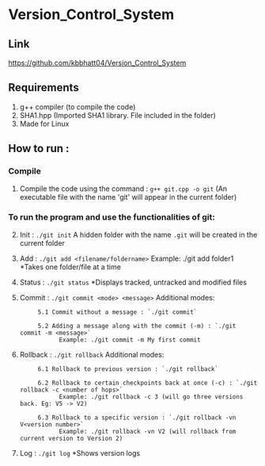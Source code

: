 # Version_Control_System

## Link
https://github.com/kbbhatt04/Version_Control_System

## Requirements
1. g++ compiler (to compile the code)
2. SHA1.hpp (Imported SHA1 library. File included in the folder)
3. Made for Linux


## How to run : 

### Compile
1. Compile the code using the command : `g++ git.cpp -o git`
   (An executable file with the name 'git' will appear in the current folder)

### To run the program and use the functionalities of git:
2. Init : `./git init` 
    A hidden folder with the name `.git` will be created in the current folder
	
3. Add : `./git add <filename/foldername>`
		Example: ./git add folder1
		*Takes one folder/file at a time
	
4. Status : `./git status`
		*Displays tracked, untracked and modified files
	
5. Commit : `./git commit <mode> <message>`
		Additional modes:
			
			5.1 Commit without a message : `./git commit`
			
			5.2 Adding a message along with the commit (-m) : `./git commit -m <message>`
			      Example: ./git commit -m My first commit
	
6. Rollback : `./git rollback`
		Additional modes:
			
			6.1 Rollback to previous version : `./git rollback`
			
			6.2 Rollback to certain checkpoints back at once (-c) : `./git rollback -c <number of hops>`
			      Example: ./git rollback -c 3 (will go three versions back. Eg: V5 -> V2)
			
			6.3 Rollback to a specific version : `./git rollback -vn V<version number>`
			      Example: ./git rollback -vn V2 (will rollback from current version to Version 2)
			
7. Log : `./git log`
		*Shows version logs
	       
	

